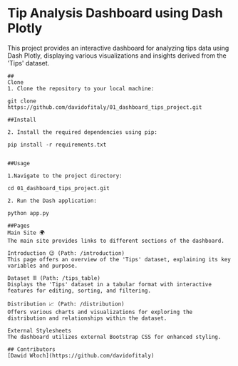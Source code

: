 # Tip Analysis Dashboard using Dash Plotly

This project provides an interactive dashboard for analyzing tips data using Dash Plotly, displaying various visualizations and insights derived from the 'Tips' dataset.

```
##
Clone
1. Clone the repository to your local machine:

git clone https://github.com/davidofitaly/01_dashboard_tips_project.git

##Install 

2. Install the required dependencies using pip:

pip install -r requirements.txt


##Usage

1.Navigate to the project directory:

cd 01_dashboard_tips_project.git

2. Run the Dash application:

python app.py

##Pages
Main Site 🌍
The main site provides links to different sections of the dashboard.

Introduction 😉 (Path: /introduction)
This page offers an overview of the 'Tips' dataset, explaining its key variables and purpose.

Dataset 𝄜 (Path: /tips_table)
Displays the 'Tips' dataset in a tabular format with interactive features for editing, sorting, and filtering.

Distribution 📈 (Path: /distribution)
Offers various charts and visualizations for exploring the distribution and relationships within the dataset.

External Stylesheets
The dashboard utilizes external Bootstrap CSS for enhanced styling.

## Contributors
[Dawid Włoch](https://github.com/davidofitaly)
